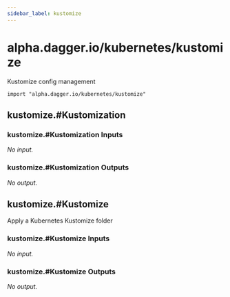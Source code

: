 ```yaml
---
sidebar_label: kustomize
---
```


# alpha.dagger.io/kubernetes/kustomize

Kustomize config management

```cue
import "alpha.dagger.io/kubernetes/kustomize"
```

## kustomize.#Kustomization

### kustomize.#Kustomization Inputs

_No input._

### kustomize.#Kustomization Outputs

_No output._

## kustomize.#Kustomize

Apply a Kubernetes Kustomize folder

### kustomize.#Kustomize Inputs

_No input._

### kustomize.#Kustomize Outputs

_No output._
